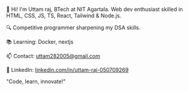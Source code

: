 👋 Hi! I'm Uttam raj, BTech at NIT Agartala. Web dev enthusiast skilled in HTML, CSS, JS, TS, React, Tailwind & Node.js.

🔍 Competitive programmer sharpening my DSA skills.

📚 Learning: Docker, nextjs

📫 Contact: uttam282005@gmail.com

🔗 LinkedIn: [linkedin.com/in/uttam-raj-050709269](https://www.linkedin.com/in/uttam-raj-050709269/)

"Code, learn, innovate!"



